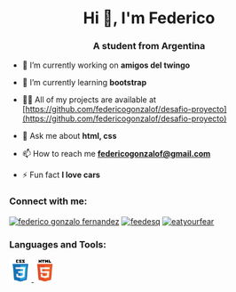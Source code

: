 <h1 align="center">Hi 👋, I'm Federico</h1>
<h3 align="center">A student from Argentina</h3>

- 🔭 I’m currently working on **amigos del twingo**

- 🌱 I’m currently learning **bootstrap**

- 👨‍💻 All of my projects are available at [https://github.com/federicogonzalof/desafio-proyecto](https://github.com/federicogonzalof/desafio-proyecto)

- 💬 Ask me about **html, css**

- 📫 How to reach me **federicogonzalof@gmail.com**

- ⚡ Fun fact **I love cars**

<h3 align="left">Connect with me:</h3>
<p align="left">
<a href="https://linkedin.com/in/federico gonzalo fernandez" target="blank"><img align="center" src="https://raw.githubusercontent.com/rahuldkjain/github-profile-readme-generator/master/src/images/icons/Social/linked-in-alt.svg" alt="federico gonzalo fernandez" height="30" width="40" /></a>
<a href="https://fb.com/feedesq" target="blank"><img align="center" src="https://raw.githubusercontent.com/rahuldkjain/github-profile-readme-generator/master/src/images/icons/Social/facebook.svg" alt="feedesq" height="30" width="40" /></a>
<a href="https://instagram.com/eatyourfear" target="blank"><img align="center" src="https://raw.githubusercontent.com/rahuldkjain/github-profile-readme-generator/master/src/images/icons/Social/instagram.svg" alt="eatyourfear" height="30" width="40" /></a>
</p>

<h3 align="left">Languages and Tools:</h3>
<p align="left"> <a href="https://www.w3schools.com/css/" target="_blank" rel="noreferrer"> <img src="https://raw.githubusercontent.com/devicons/devicon/master/icons/css3/css3-original-wordmark.svg" alt="css3" width="40" height="40"/> </a> <a href="https://www.w3.org/html/" target="_blank" rel="noreferrer"> <img src="https://raw.githubusercontent.com/devicons/devicon/master/icons/html5/html5-original-wordmark.svg" alt="html5" width="40" height="40"/> </a> </p>
